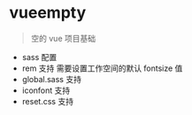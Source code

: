 # vueempty

> 空的 vue 项目基础

- sass 配置
- rem 支持 需要设置工作空间的默认 fontsize 值
- global.sass 支持
- iconfont 支持
- reset.css 支持

